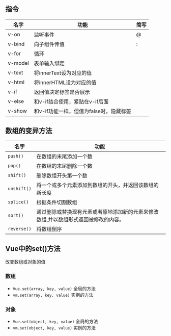 ## 指令

| 名字    | 功能                                    | 简写 |
| ------- | --------------------------------------- | ---- |
| v-on    | 监听事件                                | @    |
| v-bind  | 向子组件传值                            | :    |
| v-for   | 循环                                    |      |
| v-model | 表单输入绑定                            |      |
| v-text  | 将innerText设为对应的值                 |      |
| v-html  | 将innerHTML设为对应的值                 |      |
| v-if    | 返回值决定标签是否展示                  |      |
| v-else  | 和v-if结合使用，紧贴在v-if后面          |      |
| v-show  | 和v-if功能一样，但值为false时，隐藏标签 |      |



## 数组的变异方法

| 名字        | 功能                                                         |
| ----------- | ------------------------------------------------------------ |
| `push()`    | 在数组的末尾添加一个数                                       |
| `pop()`     | 在数组的末尾删除一个数                                       |
| `shift()`   | 删除数组开头第一个数                                         |
| `unshift()` | 将一个或多个元素添加到数组的开头，并返回该数组的新长度       |
| `splice()`  | 根据条件切割数组                                             |
| `sort()`    | 通过删除或替换现有元素或者原地添加新的元素来修改数组,并以数组形式返回被修改的内容。 |
| `reverse()` | 将数组倒序                                                   |



## Vue中的set()方法

改变数组或对象的值

### 数组

- `Vue.set(array, key, value)` 全局的方法
- `vm.set(array, key, value)` 实例的方法

### 对象

- `Vue.set(object, key, value)` 全局的方法
- `vm.set(object, key, value)` 实例的方法